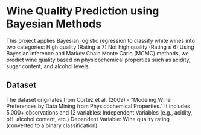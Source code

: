 # Wine Quality Prediction using Bayesian Methods
This project applies Bayesian logistic regression to classify white wines into two categories:
High quality (Rating ≥ 7)
Not high quality (Rating ≤ 6)
Using Bayesian inference and Markov Chain Monte Carlo (MCMC) methods, we predict wine quality based on physicochemical properties such as acidity, sugar content, and alcohol levels.

## Dataset
The dataset originates from Cortez et al. (2009) - "Modeling Wine Preferences by Data Mining from Physicochemical Properties."
It includes 5,000+ observations and 12 variables:
Independent Variables (e.g., acidity, pH, alcohol content, etc.)
Dependent Variable: Wine quality rating (converted to a binary classification)

